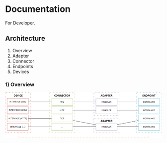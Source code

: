 # Documentation
For Developer.

## Architecture
1) Overview
2) Adapter
3) Connector
4) Endpoints
5) Devices

### 1) Overview
![architecture](assets/img/architecture.png)